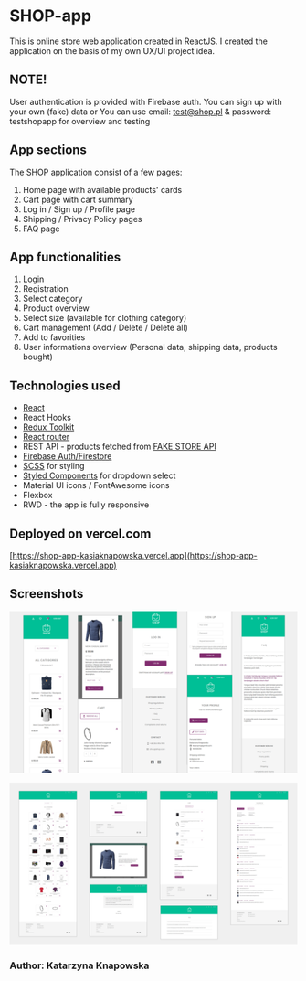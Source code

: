 # SHOP-app

This is online store web application created in ReactJS.
I created the application on the basis of my own UX/UI project idea.

## NOTE!
User authentication is provided with Firebase auth.
You can sign up with your own (fake) data or You can use email: test@shop.pl & password: testshopapp for overview and testing 

## App sections

The SHOP application consist of a few pages:

1. Home page with available products' cards
2. Cart page with cart summary
3. Log in / Sign up / Profile page
4. Shipping / Privacy Policy pages
5. FAQ page

## App functionalities

1. Login
2. Registration
3. Select category 
4. Product overview
5. Select size (available for clothing category)
6. Cart management (Add / Delete / Delete all)
7. Add to favorities
8. User informations overview (Personal data, shipping data, products bought)

## Technologies used

* [React](https://reactjs.org/)
* React Hooks
* [Redux Toolkit](https://redux-toolkit.js.org/)
* [React router](https://reactrouter.com/docs/en/v6)
* REST API - products fetched from [FAKE STORE API](https://fakestoreapi.com/)
* [Firebase Auth/Firestore](https://firebase.google.com/)
* [SCSS](https://sass-lang.com/documentation) for styling
* [Styled Components](https://styled-components.com/) for dropdown select
* Material UI icons / FontAwesome icons
* Flexbox
* RWD - the app is fully responsive

## Deployed on vercel.com
[https://shop-app-kasiaknapowska.vercel.app](https://shop-app-kasiaknapowska.vercel.app)

## Screenshots

![Mobile screenshots](./Mobile.jpg)

![Desktop screenshots](./Desktop.jpg)

### Author: Katarzyna Knapowska
